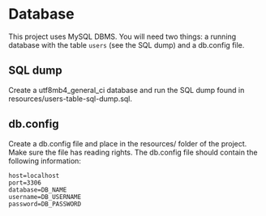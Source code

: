 # Database

This project uses MySQL DBMS. You will need two things: a running database with the table `users` (see the SQL dump) and a db.config file.

## SQL dump
Create a utf8mb4_general_ci database and run the SQL dump found in resources/users-table-sql-dump.sql.

## db.config
Create a db.config file and place in the resources/ folder of the project. Make sure the file has reading rights.
The db.config file should contain the following information:

```
host=localhost
port=3306
database=DB_NAME
username=DB_USERNAME
password=DB_PASSWORD
```